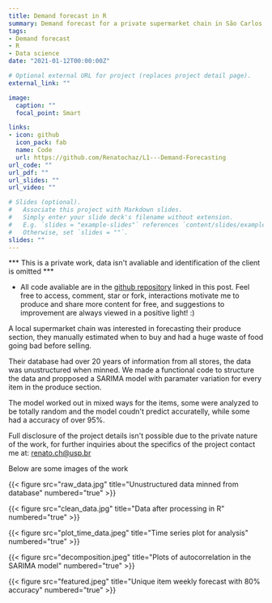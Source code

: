 ```yaml
---
title: Demand forecast in R
summary: Demand forecast for a private supermarket chain in São Carlos.
tags: 
- Demand forecast
- R
- Data science
date: "2021-01-12T00:00:00Z"

# Optional external URL for project (replaces project detail page).
external_link: ""

image:
  caption: ""
  focal_point: Smart

links:
- icon: github
  icon_pack: fab
  name: Code
  url: https://github.com/Renatochaz/L1---Demand-Forecasting
url_code: ""
url_pdf: ""
url_slides: ""
url_video: ""

# Slides (optional).
#   Associate this project with Markdown slides.
#   Simply enter your slide deck's filename without extension.
#   E.g. `slides = "example-slides"` references `content/slides/example-slides.md`.
#   Otherwise, set `slides = ""`.
slides: ""
---
```


*** This is a private work, data isn't avaliable and identification of the client is omitted ***

* All code avaliable are in the [github repository](https://github.com/Renatochaz/L1---Demand-Forecasting) linked in this post. Feel free to access, comment, star or fork, interactions motivate me to produce and share more content for free, and suggestions to improvement are always viewed in a positive light! :)

A local supermarket chain was interested in forecasting their produce section, they manually estimated when to buy and had a huge waste of food going bad before selling.

Their database had over 20 years of information from all stores, the data was unustructured when minned. We made a functional code to structure the data and propposed a SARIMA model with paramater variation for every item in the produce section.

The model worked out in mixed ways for the items, some were analyzed to be totally random and the model coudn't predict accuratelly, while some had a accuracy of over 95%.

Full disclosure of the project details isn't possible due to the private nature of the work, for further inquiries about the specifics of the project contact me at: renato.ch@usp.br

Below are some images of the work

{{< figure src="raw_data.jpg" title="Unustructured data minned from database" numbered="true" >}}

{{< figure src="clean_data.jpg" title="Data after processing in R" numbered="true" >}}

{{< figure src="plot_time_data.jpeg" title="Time series plot for analysis" numbered="true" >}}

{{< figure src="decomposition.jpeg" title="Plots of autocorrelation in the SARIMA model" numbered="true" >}}

{{< figure src="featured.jpeg" title="Unique item weekly forecast with 80% accuracy" numbered="true" >}}


